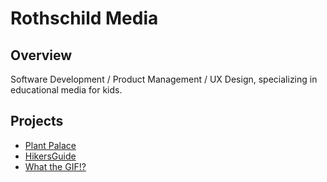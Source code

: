 # Rothschild Media

## Overview

Software Development / Product Management / UX Design, specializing in educational media for kids.

## Projects

- [Plant Palace](https://darothmedia.github.io/plant-palace/)
- [HikersGuide](https://hikers-guide.herokuapp.com/)
- [What the GIF!?](https://what-the-gif.herokuapp.com/#/)
